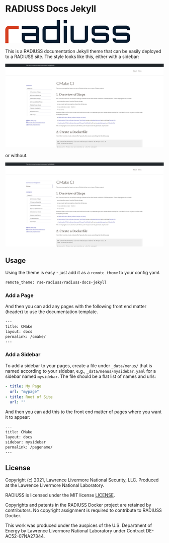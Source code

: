 # RADIUSS Docs Jekyll

![assets/img/radius-text.png](assets/img/radius-text.png)

This is a RADIUSS documentation Jekyll theme that can be easily deployed to a RADIUSS
site. The style looks like this, either with a sidebar:

![assets/img/theme-sidebar.png](assets/img/theme-sidebar.png)

or without.

![assets/img/theme.png](assets/img/theme.png)

## Usage

Using the theme is easy - just add it as a `remote_theme` to your config yaml.

```bash
remote_theme: rse-radiuss/radiuss-docs-jekyll
```

### Add a Page

And then you can add any pages with the following front end matter (header)
to use the documentation template.

```
---
title: CMake
layout: docs
permalink: /cmake/
---
```

### Add a Sidebar

To add a sidebar to your pages, create a file under `_data/menus/` that is named
according to your sidebar, e.g., `_data/menus/mysidebar.yaml` for a sidebar named `mysidebar`.
The file should be a flat list of names and urls:

```yaml
- title: My Page
  url: "mypage"
- title: Root of Site
  url: ""
```

And then you can add this to the front end matter of pages where you want it to appear:

```
---
title: CMake
layout: docs
sidebar: mysidebar
permalink: /pagename/
---
```

License
-------

Copyright (c) 2021, Lawrence Livermore National Security, LLC. 
Produced at the Lawrence Livermore National Laboratory.

RADIUSS is licensed under the MIT license [LICENSE](./LICENSE).

Copyrights and patents in the RADIUSS Docker project are retained by
contributors. No copyright assignment is required to contribute to RADIUSS
Docker.

This work was produced under the auspices of the U.S. Department of
Energy by Lawrence Livermore National Laboratory under Contract
DE-AC52-07NA27344.
